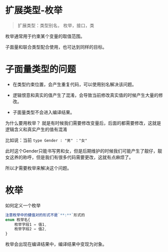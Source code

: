 # 扩展类型-枚举

> 扩展类型：类型别名， 枚举，接口，类

枚举通常用于约束某个变量的取值范围。

子面量和联合类型配合使用，也可达到同样的目标。

# 子面量类型的问题

- 在类型约束位置，会产生重复代码，可以使用别名解决该问题。

- 逻辑恨意和真实的值产生了混淆，会导致当前修改真实值的时候产生大量的修改。

- 子面量类型不会进入编译结果。

为什么要用枚举？ 就是有时候我们需要修改变量后，后面的都需要修改，这就是逻辑含义和真实产生的值有混淆

比如说：当前 `type Gender : "男" ："女"`

此时这个Gender只能书写男和女，但是后期维护的时候我们可能产生了靓仔，靓女这养的称呼，但是我们有很多代码需要更改，这就有点麻烦了。

所以才需要枚举来解决这个问题。

# 枚举

如何定义一个枚举

```ts
注意枚举中的健值对的形式不是`**:**`形式的
enum 枚举名{
    枚举字段1 = 值1,
    枚举字段2 = 值2,
}
```

枚举会出现在编译结果中，编译结果中变现为对象。

